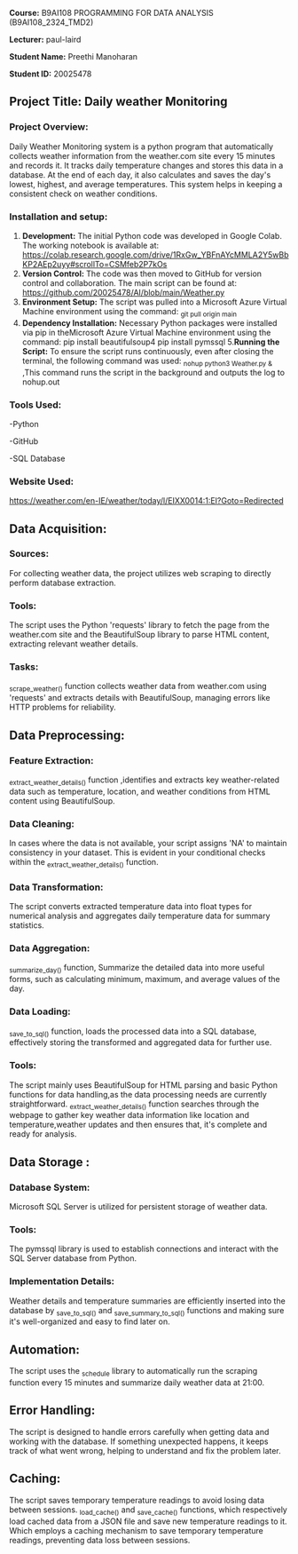                                     

                                                     
**Course:** B9AI108 PROGRAMMING FOR DATA ANALYSIS (B9AI108_2324_TMD2)

**Lecturer:** paul-laird

**Student Name:** Preethi Manoharan

**Student ID:** 20025478

                                                            
## Project Title: Daily weather Monitoring                                                       
### Project Overview:
Daily Weather Monitoring system is a python program that automatically collects weather information from the weather.com site every 15 minutes and records it. It tracks daily temperature changes and stores this data in a database. At the end of each day, it also calculates and saves the day's lowest, highest, and average temperatures. This system helps in keeping a consistent check on weather conditions.

### Installation and setup:
1. <b>Development:</b> The initial Python code was developed in Google Colab. The working notebook is available at:
   https://colab.research.google.com/drive/1RxGw_YBFnAYcMMLA2Y5wBbKP2AEp2uyy#scrollTo=CSMfeb2P7kOs
2. <b>Version Control:</b> The code was then moved to GitHub for version control and collaboration. The main script can be found at:
   https://github.com/20025478/AI/blob/main/Weather.py
3. <b>Environment Setup:</b> The script was pulled into a Microsoft Azure Virtual Machine environment using the command:
   <sub>git pull origin main</sub>
4. <b>Dependency Installation:</b> Necessary Python packages were installed via pip in theMicrosoft Azure Virtual Machine environment using the command:
   pip install beautifulsoup4
   pip install pymssql
5.<b>Running the Script:</b> To ensure the script runs continuously, even after closing the terminal, the following command was used:
  <sub>nohup python3 Weather.py &</sub>  ,This command runs the script in the background and outputs the log to nohup.out

### Tools Used:
-Python

-GitHub

-SQL Database

### Website Used:
https://weather.com/en-IE/weather/today/l/EIXX0014:1:EI?Goto=Redirected

## Data Acquisition:
### Sources:
For collecting weather data, the project utilizes web scraping to directly perform database extraction.
### Tools:
The script uses the Python 'requests' library to fetch the page from the weather.com site and the BeautifulSoup library to parse HTML content, extracting relevant weather details.
### Tasks:
<sub>scrape_weather()</sub> function collects weather data from weather.com using 'requests' and extracts details with BeautifulSoup, managing errors like HTTP problems for reliability.


## Data Preprocessing:
### Feature Extraction:
<sub>extract_weather_details()</sub> function ,identifies and extracts key weather-related data such as temperature, location, and weather conditions from HTML content using BeautifulSoup.
### Data Cleaning:
In cases where the data is not available, your script assigns 'NA' to maintain consistency in your dataset. This is evident in your conditional checks within the <sub>extract_weather_details()</sub>  function.
### Data Transformation:
The script converts extracted temperature data into float types for numerical analysis and aggregates daily temperature data for summary statistics.
### Data Aggregation: 
<sub>summarize_day()</sub> function, Summarize the detailed data into more useful forms, such as calculating minimum, maximum, and average values of the day.
### Data Loading: 
<sub>save_to_sql()</sub> function, loads the processed data into a SQL database, effectively storing the transformed and aggregated data for further use.
### Tools:
The script mainly uses BeautifulSoup for HTML parsing and basic Python functions for data handling,as the data processing needs are currently straightforward.
<sub>extract_weather_details()</sub> function searches through the webpage to gather key weather data information like location and temperature,weather updates and then ensures that, it's complete and ready for analysis.


## Data Storage :
### Database System:
Microsoft SQL Server is utilized for persistent storage of weather data.
### Tools:
The pymssql library is used to establish connections and interact with the SQL Server database from Python.
### Implementation Details:
Weather details and temperature summaries are efficiently inserted into the database by <sub>save_to_sql()</sub> and <sub>save_summary_to_sql()</sub> functions and making sure it's well-organized and easy to find later on.


## Automation:
The script uses the <sub>schedule</sub> library to automatically run the scraping function every 15 minutes and summarize daily weather data at 21:00.

## Error Handling:
The script is designed to handle errors carefully when getting data and working with the database. If something unexpected happens, it keeps track of what went wrong, helping to understand and fix the problem later.

## Caching:
The script saves temporary temperature readings to avoid losing data between sessions.
<sub>load_cache()</sub> and <sub>save_cache()</sub> functions, which respectively load cached data from a JSON file and save new temperature readings to it. Which employs a caching mechanism to save temporary temperature readings, preventing data loss between sessions. 

